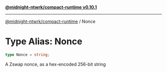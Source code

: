 [**@midnight-ntwrk/compact-runtime v0.10.1**](../README.md)

***

[@midnight-ntwrk/compact-runtime](../globals.md) / Nonce

# Type Alias: Nonce

```ts
type Nonce = string;
```

A Zswap nonce, as a hex-encoded 256-bit string
